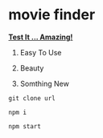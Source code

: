 # movie finder

[**Test It ... Amazing!**](https://project-17-mark-down.netlify.app/)

1. Easy To Use

2. Beauty

3. Somthing New

```
git clone url

npm i 

npm start 
```
